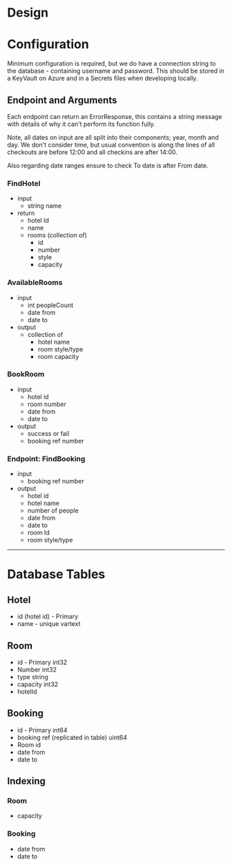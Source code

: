 ﻿# Design

# Configuration

Minimum configuration is required, but we do have a connection string to the database - containing username and password. This should be stored in a KeyVault on Azure and in a Secrets files when developing locally.

## Endpoint and Arguments

Each endpoint can return an ErrorResponse, this contains a string message with details of why it can't perform its function fully.

Note, all dates on input are all split into their components; year, month and day. We don't consider time, but usual convention is along the lines of all checkouts are before 12:00 and all checkins are after 14:00.

Also regarding date ranges ensure to check To date is after From date.

### FindHotel

- input
    - string name
- return
    - hotel Id
    - name
    - rooms (collection of)
        - id
        - number
        - style
        - capacity

### AvailableRooms

- input
    - int peopleCount
    - date from
    - date to
- output
    - collection of
        - hotel name
        - room style/type
        - room capacity

### BookRoom

- input
    - hotel id
    - room number
    - date from
    - date to
- output
    - success or fail
    - booking ref number

### Endpoint: FindBooking

- input
    - booking ref number
- output
    - hotel id
    - hotel name
    - number of people
    - date from
    - date to
    - room Id
    - room style/type

---

# Database Tables

## Hotel

- id (hotel id) - Primary
- name - unique vartext

## Room

- id - Primary int32
- Number int32
- type string
- capacity int32
- hotelId

## Booking

- id - Primary int64
- booking ref (replicated in table) uint64
- Room id
- date from
- date to

## Indexing

### Room

- capacity

### Booking

- date from
- date to

